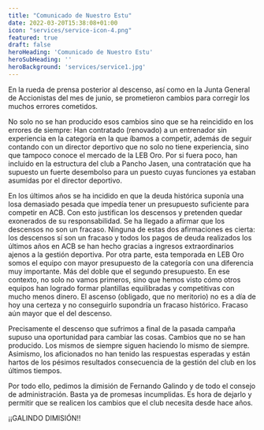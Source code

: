 ```yaml
---
title: "Comunicado de Nuestro Estu"
date: 2022-03-20T15:38:08+01:00
icon: "services/service-icon-4.png"
featured: true
draft: false
heroHeading: 'Comunicado de Nuestro Estu'
heroSubHeading: ''
heroBackground: 'services/service1.jpg'
---
```


En la rueda de prensa posterior al descenso, así como en la Junta General de Accionistas del mes de junio, se prometieron cambios para corregir los muchos errores cometidos.

No solo no se han producido esos cambios sino que se ha reincidido en los errores de siempre: Han contratado (renovado) a un entrenador sin experiencia en la categoría en la que íbamos a competir, además de seguir contando con un director deportivo que no solo no tiene experiencia, sino que tampoco conoce el mercado de la LEB Oro. Por si fuera poco, han incluido en la estructura del club a Pancho Jasen, una contratación que ha supuesto un fuerte desembolso para un puesto cuyas funciones ya estaban asumidas por el director deportivo.

En los últimos años se ha incidido en que la deuda histórica suponía una losa demasiado pesada que impedía tener un presupuesto suficiente para competir en ACB. Con esto justifican los descensos y pretenden quedar exonerados de su responsabilidad. Se ha llegado a afirmar que los descensos no son un fracaso. Ninguna de estas dos afirmaciones es cierta: los descensos sí son un fracaso y todos los pagos de deuda realizados los últimos años en ACB se han hecho gracias a ingresos extraordinarios ajenos a la gestión deportiva. Por otra parte, esta temporada en LEB Oro somos el equipo con mayor presupuesto de la categoría con una diferencia muy importante. Más del doble que el segundo presupuesto. En ese contexto, no solo no vamos primeros, sino que hemos visto cómo otros equipos han logrado formar plantillas equilibradas y competitivas con mucho menos dinero. El ascenso (obligado, que no meritorio) no es a día de hoy una certeza y no conseguirlo supondría un fracaso histórico. Fracaso aún mayor que el del descenso.

Precisamente el descenso que sufrimos a final de la pasada campaña supuso una oportunidad para cambiar las cosas. Cambios que no se han producido. Los mismos de siempre siguen haciendo lo mismo de siempre. Asimismo, los aficionados no han tenido las respuestas esperadas y están hartos de los pésimos resultados consecuencia de la gestión del club en los últimos tiempos.

Por todo ello, pedimos la dimisión de Fernando Galindo y de todo el consejo de administración. Basta ya de promesas incumplidas. Es hora de dejarlo y permitir que se realicen los cambios que el club necesita desde hace años.

¡¡GALINDO DIMISIÓN!!




